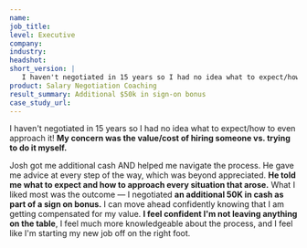 ```yaml
---
name: 
job_title: 
level: Executive 
company: 
industry:
headshot:
short_version: |
   I haven't negotiated in 15 years so I had no idea what to expect/how to even approach it! **My concern was the value/cost of hiring someone vs. trying to do it myself**. Josh got me additional cash AND helped me navigate the process. **He told me what to expect and how to approach every situation that arose.** I negotiated **an additional 50K in cash** as part of a sign on bonus. **I feel confident I'm not leaving anything on the table**, I feel much more knowledgeable about the process, and I feel like I'm starting my new job off on the right foot.
product: Salary Negotiation Coaching
result_summary: Additional $50k in sign-on bonus
case_study_url:
---
```

I haven't negotiated in 15 years so I had no idea what to expect/how to even approach it! **My concern was the value/cost of hiring someone vs. trying to do it myself.**

Josh got me additional cash AND helped me navigate the process. He gave me advice at every step of the way, which was beyond appreciated. **He told me what to expect and how to approach every situation that arose.** What I liked most was the outcome — I negotiated **an additional 50K in cash as part of a sign on bonus.** I can move ahead confidently knowing that I am getting compensated for my value. **I feel confident I'm not leaving anything on the table**, I feel much more knowledgeable about the process, and I feel like I'm starting my new job off on the right foot.